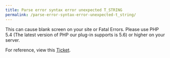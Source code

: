 ```yaml
---
title: Parse error syntax error unexpected T_STRING
permalink: /parse-error-syntax-error-unexpected-t_string/
---
```


This can cause blank screen on your site or Fatal Errors.
Please use PHP 5.4 (The latest version of PHP our plug-in supports is 5.6) or higher on your server.

For reference, view this [Ticket](https://github.com/cakephp/debug_kit/issues/142). 